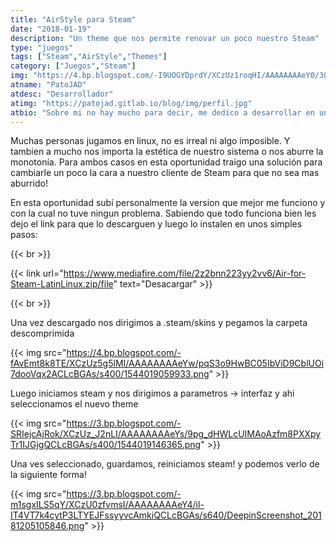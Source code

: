 ```yaml
---
title: "AirStyle para Steam"
date: "2018-01-19"
description: "Un theme que nos permite renovar un poco nuestro Steam"
type: "juegos"
tags: ["Steam","AirStyle","Themes"]
category: ["Juegos","Steam"]
img: "https://4.bp.blogspot.com/-I9UOGYDprdY/XCzUz1roqHI/AAAAAAAAeY0/3QgmcO4GQHkem-J8l3BO4B1jj5LSaF39gCLcBGAs/s640/DeepinScreenshot_20181205105759.png"
atname: "PatoJAD"
atdesc: "Desarrollador"
atimg: "https://patojad.gitlab.io/blog/img/perfil.jpg"
atbio: "Sobre mi no hay mucho para decir, me dedico a desarrollar en una empresa de telecomunicaciones, utilizo linux desde el 2012 y hace años que es mi sistema operativo main. Soy una persona que busca crecer profesionalmente sin dejar de divertirse y hacer lo que me gusta. Siempre digo que cuando un proyecto sale es importate agradecer, por lo cual les recomiendo a todos leer la seccion Agreadecimientos en la cual me tome un tiempito para poder agradecer a todos y cada uno de los que hicieron posible todo esto."
---
```


Muchas personas jugamos en linux, no es irreal ni algo imposible. Y tambien a mucho nos importa la estética de nuestro sistema o nos aburre la monotonía. Para ambos casos en esta oportunidad traigo una solución para cambiarle un poco la cara a nuestro cliente de Steam para que no sea mas aburrido!

En esta oportunidad subí personalmente la version que mejor me funciono y con la cual no tuve ningun problema. Sabiendo que todo funciona bien les dejo el link para que lo descarguen y luego lo instalen en unos simples pasos:

{{< br >}}

{{< link url="https://www.mediafire.com/file/2z2bnn223yy2vv6/Air-for-Steam-LatinLinux.zip/file" text="Desacargar" >}}

{{< br >}}

Una vez descargado nos dirigimos a .steam/skins y pegamos la carpeta descomprimida

{{< img src="https://4.bp.blogspot.com/-fAvEmt8k8TE/XCzUz5g5lMI/AAAAAAAAeYw/pqS3o9HwBC05IbViD9CblUOi7dooVqx2ACLcBGAs/s400/1544019059933.png" >}}

Luego iniciamos steam y nos dirigimos a parametros -> interfaz y ahi seleccionamos el nuevo theme

{{< img src="https://3.bp.blogspot.com/-SRIejcAjRok/XCzUz_J2nLI/AAAAAAAAeYs/9pg_dHWLcUIMAoAzfm8PXXpyTr1IJGjgQCLcBGAs/s400/1544019146365.png" >}}

Una ves seleccionado, guardamos, reiniciamos steam! y podemos verlo de la siguiente forma!

{{< img src="https://3.bp.blogspot.com/-m1sgxILS5qY/XCzU0zfvmsI/AAAAAAAAeY4/il-IT4VT7k4cytP3LTYEJFssyyvcAmkiQCLcBGAs/s640/DeepinScreenshot_20181205105846.png" >}}
